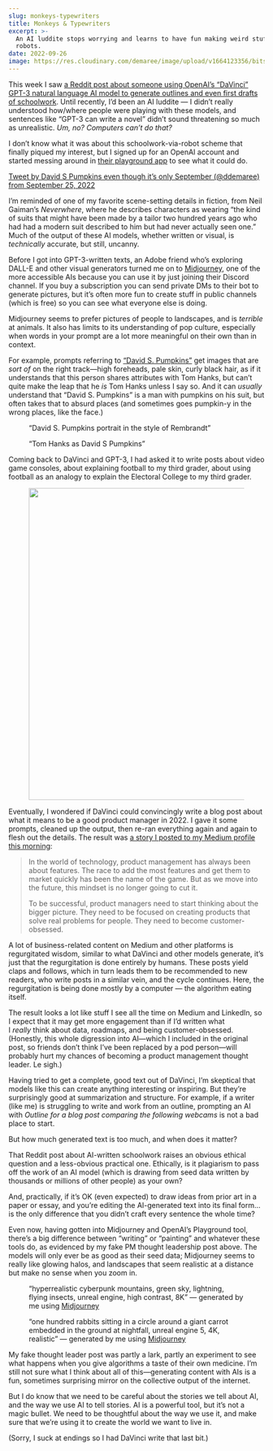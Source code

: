 ```yaml
---
slug: monkeys-typewriters
title: Monkeys & Typewriters
excerpt: >-
  An AI luddite stops worrying and learns to have fun making weird stuff with
  robots.
date: 2022-09-26
image: https://res.cloudinary.com/demaree/image/upload/v1664123356/bitsandletters-assets/ddemaree_skeleton_typing_a_letter_to_his_wife_b12ed4df-adc1-427f-9ff4-1f812a5577cc.png
---
```

This week I saw [a Reddit post about someone using OpenAI’s “DaVinci” GPT-3 natural language AI model to generate outlines and even first drafts of schoolwork](https://www.reddit.com/r/OpenAI/comments/xlvygv/artifical_intelligence_allows_me_to_get_straight/?utm_source=share&utm_medium=web2x&context=3). Until recently, I’d been an AI luddite — I didn’t really understood how/where people were playing with these models, and sentences like “GPT-3 can write a novel” didn’t sound threatening so much as unrealistic. _Um, no? Computers can’t do that?_

I don’t know what it was about this schoolwork-via-robot scheme that finally piqued my interest, but I signed up for an OpenAI account and started messing around in [their playground app](https://beta.openai.com/playground) to see what it could do.

[Tweet by David S Pumpkins even though it’s only September (@ddemaree) from September 25, 2022](https://twitter.com/ddemaree/status/1573846119527972865)

I’m reminded of one of my favorite scene-setting details in fiction, from Neil Gaiman’s _Neverwhere_, where he describes characters as wearing “the kind of suits that might have been made by a tailor two hundred years ago who had had a modern suit described to him but had never actually seen one.” Much of the output of these AI models, whether written or visual, is _technically_ accurate, but still, uncanny.

Before I got into GPT-3-written texts, an Adobe friend who’s exploring DALL-E and other visual generators turned me on to [Midjourney](https://midjourney.com), one of the more accessible AIs because you can use it by just joining their Discord channel. If you buy a subscription you can send private DMs to their bot to generate pictures, but it’s often more fun to create stuff in public channels (which is free) so you can see what everyone else is doing.

Midjourney seems to prefer pictures of people to landscapes, and is _terrible_ at animals. It also has limits to its understanding of pop culture, especially when words in your prompt are a lot more meaningful on their own than in context.

For example, prompts referring to [“David S. Pumpkins”](https://en.wikipedia.org/wiki/David_S._Pumpkins) get images that are _sort of_ on the right track—high foreheads, pale skin, curly black hair, as if it understands that this person shares attributes with Tom Hanks, but can’t quite make the leap that he _is_ Tom Hanks unless I say so. And it can _usually_ understand that “David S. Pumpkins” is a man with pumpkins on his suit, but often takes that to absurd places (and sometimes goes pumpkin-y in the wrong places, like the face.)

<figure class="wp-block-image size-large">
  <img
    decoding="async"
    src="https://mj-gallery.com/4279af4e-d168-4b8d-b2f0-020668b21afb/grid_0.png"
    alt=""
  />
  <figcaption>
    “David S. Pumpkins portrait in the style of Rembrandt”
  </figcaption>
</figure>

<figure class="wp-block-image size-large">
  <img
    decoding="async"
    src="https://mj-gallery.com/59934068-5043-4d01-a471-3f6425a581d5/grid_0.png"
    alt=""
  />
  <figcaption>“Tom Hanks as David S Pumpkins”</figcaption>
</figure>

Coming back to DaVinci and GPT-3, I had asked it to write posts about video game consoles, about explaining football to my third grader, about using football as an analogy to explain the Electoral College to my third grader.

<figure class="wp-block-image size-large">
  <img
    width="1024"
    height="614"
    data-public-id="bitsandletters-assets/image_606706a92.png"
    decoding="async"
    loading="lazy"
    src="https://res.cloudinary.com/demaree/image/upload/h_614,w_1024/v1/bitsandletters-assets/image_606706a92.png"
    alt=""
    data-format="png"
    data-version="1664121222"
    data-size="1400 839"
    data-delivery="upload"
    data-aspect-ratio="1.6677524429967427"
  />
</figure>

Eventually, I wondered if DaVinci could convincingly write a blog post about what it means to be a good product manager in 2022. I gave it some prompts, cleaned up the output, then re-ran everything again and again to flesh out the details. The result was [a story I posted to my Medium profile this morning](https://ddemaree.medium.com/how-good-pms-work-in-2022-552f300d3ea3):

> In the world of technology, product management has always been about features. The race to add the most features and get them to market quickly has been the name of the game. But as we move into the future, this mindset is no longer going to cut it.
> 
> To be successful, product managers need to start thinking about the bigger picture. They need to be focused on creating products that solve real problems for people. They need to become customer-obsessed.

A lot of business-related content on Medium and other platforms is regurgitated wisdom, similar to what DaVinci and other models generate, it’s just that the regurgitation is done entirely by humans. These posts yield claps and follows, which in turn leads them to be recommended to new readers, who write posts in a similar vein, and the cycle continues. Here, the regurgitation is being done mostly by a computer — the algorithm eating itself.

The result looks a lot like stuff I see all the time on Medium and LinkedIn, so I expect that it may get more engagement than if I’d written what I _really_ think about data, roadmaps, and being customer-obsessed. (Honestly, this whole digression into AI—which I included in the original post, so friends don’t think I’ve been replaced by a pod person—will probably hurt my chances of becoming a product management thought leader. Le sigh.)

Having tried to get a complete, good text out of DaVinci, I’m skeptical that models like this can create anything interesting or inspiring. But they’re surprisingly good at summarization and structure. For example, if a writer (like me) is struggling to write and work from an outline, prompting an AI with _Outline for a blog post comparing the following webcams_ is not a bad place to start.

But how much generated text is too much, and when does it matter?

That Reddit post about AI-written schoolwork raises an obvious ethical question and a less-obvious practical one. Ethically, is it plagiarism to pass off the work of an AI model (which is drawing from seed data written by thousands or millions of other people) as your own?

And, practically, if it’s OK (even expected) to draw ideas from prior art in a paper or essay, and you’re editing the AI-generated text into its final form… is the only difference that you didn’t craft every sentence the whole time?

Even now, having gotten into Midjourney and OpenAI’s Playground tool, there’s a big difference between “writing” or “painting” and whatever these tools do, as evidenced by my fake PM thought leadership post above. The models will only ever be as good as their seed data; Midjourney seems to really like glowing halos, and landscapes that seem realistic at a distance but make no sense when you zoom in.

<figure class="wp-block-image">
  <img
    decoding="async"
    src="https://miro.medium.com/max/1400/0*kuBhDt7l94o3wH5G.png"
    alt=""
  />
  <figcaption>
    “hyperrealistic cyberpunk mountains, green sky, lightning, flying insects,
    unreal engine, high contrast, 8K” — generated by me using&nbsp;<a
      href="https://midjourney.com/"
      rel="noreferrer noopener"
      target="_blank"
      >Midjourney</a
    >
  </figcaption>
</figure>

<figure class="wp-block-image">
  <img
    decoding="async"
    src="https://miro.medium.com/max/1024/0*BRzWG2-fgBkvftnG.png"
    alt=""
  />
  <figcaption>
    “one hundred rabbits sitting in a circle around a giant carrot embedded in
    the ground at nightfall, unreal engine 5, 4K, realistic” — generated by me
    using&nbsp;<a
      href="https://midjourney.com/"
      rel="noreferrer noopener"
      target="_blank"
      >Midjourney</a
    >
  </figcaption>
</figure>

My fake thought leader post was partly a lark, partly an experiment to see what happens when you give algorithms a taste of their own medicine. I’m still not sure what I think about all of this—generating content with AIs is a fun, sometimes surprising mirror on the collective output of the internet.

But I do know that we need to be careful about the stories we tell about AI, and the way we use AI to tell stories. AI is a powerful tool, but it’s not a magic bullet. We need to be thoughtful about the way we use it, and make sure that we’re using it to create the world we want to live in.

(Sorry, I suck at endings so I had DaVinci write that last bit.)
